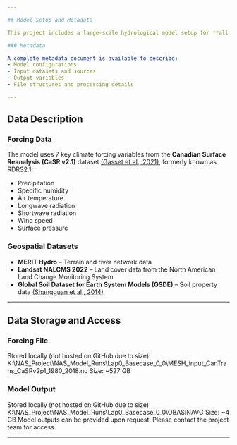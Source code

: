 ```yaml
---

## Model Setup and Metadata

This project includes a large-scale hydrological model setup for **all of Canada**, with a focus on **transboundary river basins** shared between Canada and the United States.

### Metadata

A complete metadata document is available to describe:
- Model configurations
- Input datasets and sources
- Output variables
- File structures and processing details

---
```


## Data Description

### Forcing Data

The model uses 7 key climate forcing variables from the **Canadian Surface Reanalysis (CaSR v2.1)** dataset [(Gasset et al., 2021)](https://doi.org/10.5194/essd-13-4269-2021), formerly known as RDRS2.1:

- Precipitation  
- Specific humidity  
- Air temperature  
- Longwave radiation  
- Shortwave radiation  
- Wind speed  
- Surface pressure  

### Geospatial Datasets

- **MERIT Hydro** – Terrain and river network data 
- **Landsat NALCMS 2022** – Land cover data from the North American Land Change Monitoring System
- **Global Soil Dataset for Earth System Models (GSDE)** – Soil property data [(Shangguan et al., 2014)](https://doi.org/10.5194/gmd-7-947-2014)

---

## Data Storage and Access

### Forcing File
Stored locally (not hosted on GitHub due to size): K:\NAS_Project\NAS_Model_Runs\Lap0_Basecase_0_0\MESH_input_CanTrans_CaSRv2p1_1980_2018.nc
Size: ~527 GB

### Model Output
Stored locally (not hosted on GitHub due to size) K:\NAS_Project\NAS_Model_Runs\Lap0_Basecase_0_0\OBASINAVG
Size: ~4 GB
Model outputs can be provided upon request. Please contact the project team for access.

---
